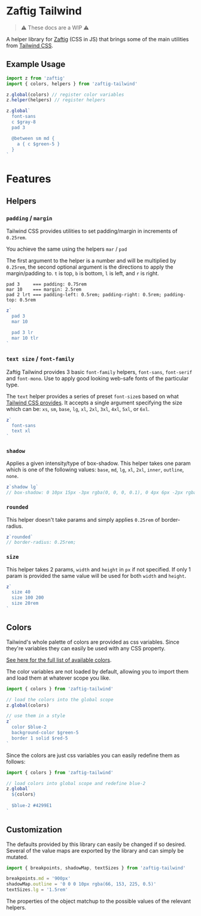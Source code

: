 # Zaftig Tailwind

> ⚠ These docs are a WIP ⚠

A helper library for [Zaftig](https://github.com/fuzetsu/zaftig) (CSS in JS) that brings some of the main utilities from [Tailwind CSS](https://tailwindcss.com/).

## Example Usage

```js
import z from 'zaftig'
import { colors, helpers } from 'zaftig-tailwind'

z.global(colors) // register color variables
z.helper(helpers) // register helpers

z.global`
  font-sans
  c $gray-8
  pad 3

  @between sm md {
    a { c $green-5 }
  }
`
```

# Features

## Helpers

### `padding` / `margin`

Tailwind CSS provides utilities to set padding/margin in increments of `0.25rem`.

You achieve the same using the helpers `mar` / `pad`

The first argument to the helper is a number and will be multiplied by `0.25rem`, the second optional argument is the directions to apply the margin/padding to. `t` is top, `b` is bottom, `l` is left, and `r` is right.

```
pad 3     === padding: 0.75rem
mar 10    === margin: 2.5rem
pad 2 lrt === padding-left: 0.5rem; padding-right: 0.5rem; padding-top: 0.5rem
```

```js
z`
  pad 3
  mar 10

  pad 3 lr
  mar 10 tlr
`
```

### `text size` / `font-family`

Zaftig Tailwind provides 3 basic `font-family` helpers, `font-sans`, `font-serif` and `font-mono`. Use to apply good looking web-safe fonts of the particular type.

The `text` helper provides a series of preset `font-size`s based on what [Tailwind CSS provides](). It accepts a single argument specifying the size which can be: `xs`, `sm`, `base`, `lg`, `xl`, `2xl`, `3xl`, `4xl`, `5xl`, or `6xl`.

```js
z`
  font-sans
  text xl
`
```

### `shadow`

Applies a given intensity/type of box-shadow. This helper takes one param which is one of the following values: `base`, `md`, `lg`, `xl`, `2xl`, `inner`, `outline`, `none`.

```js
z`shadow lg`
// box-shadow: 0 10px 15px -3px rgba(0, 0, 0, 0.1), 0 4px 6px -2px rgba(0, 0, 0, 0.05);
```

### `rounded`

This helper doesn't take params and simply applies `0.25rem` of border-radius.

```js
z`rounded`
// border-radius: 0.25rem;
```

### `size`

This helper takes 2 params, `width` and `height` in `px` if not specified. If only 1 param is provided the same value will be used for both `width` and `height`.

```js
z`
  size 40
  size 100 200
  size 20rem
`
```

## Colors

Tailwind's whole palette of colors are provided as css variables. Since they're variables they can easily be used with any CSS property.

[See here for the full list of available colors](https://tailwindcss.com/docs/customizing-colors#default-color-palette).

The color variables are not loaded by default, allowing you to import them and load them at whatever scope you like.

```js
import { colors } from 'zaftig-tailwind'

// load the colors into the global scope
z.global(colors)

// use them in a style
z`
  color $blue-2
  background-color $green-5
  border 1 solid $red-5
`
```

Since the colors are just css variables you can easily redefine them as follows:

```js
import { colors } from 'zaftig-tailwind'

// load colors into global scope and redefine blue-2
z.global`
  ${colors}
  
  $blue-2 #4299E1
`
```

## Customization

The defaults provided by this library can easily be changed if so desired. Several of the value maps are exported by the library and can simply be mutated.

```js
import { breakpoints, shadowMap, textSizes } from 'zaftig-tailwind'

breakpoints.md = '900px'
shadowMap.outline = '0 0 0 10px rgba(66, 153, 225, 0.5)'
textSizes.lg = '1.5rem'
```

The properties of the object matchup to the possible values of the relevant helpers.
